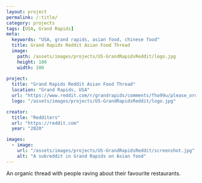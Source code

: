 ```yaml
---
layout: project
permalink: /:title/
category: projects
tags: [USA, Grand Rapids]
meta:
  keywords: "USA, grand rapids, asian food, chinese food"
  title: Grand Rapids Reddit Asian Food Thread
  image:
    path: /assets/images/projects/US-GrandRapidsReddit/logo.jpg
    height: 100
    width: 100
    
project:
  title: "Grand Rapids Reddit Asian Food Thread"
  location: "Grand Rapids, USA"
  url: "https://www.reddit.com/r/grandrapids/comments/fho99u/please_order_chinese_food_to_eat_these_americans/"
  logo: "/assets/images/projects/US-GrandRapidsReddit/logo.jpg"

creator:
  title: "Redditers"
  url: "https://reddit.com"
  year: "2020"

images:
  - image:
    url: "/assets/images/projects/US-GrandRapidsReddit/screenshot.jpg"
    alt: "A subreddit in Grand Rapids on Asian food"
---
```

<p>An organic thread with people raving about their favourite restaurants.</p>